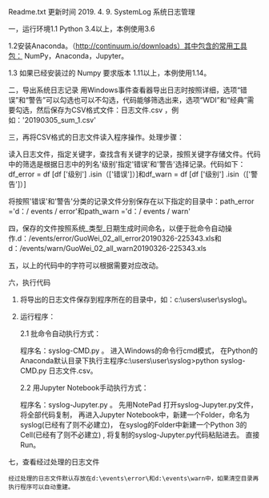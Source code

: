 Readme.txt 更新时间 2019. 4. 9.
SystemLog
系统日志管理

一，运行环境1.1 Python 3.4以上，本例使用3.6

1.2安装Anaconda。（http://continuum.io/downloads）其中包含的常用工具包： NumPy，Anaconda，Jupyter。

1.3 如果已经安装过的 Numpy 要求版本 1.11以上，本例使用1.14。

二，导出系统日志记录
用Windows事件查看器导出日志时按照详细，选项“错误”和“警告”可以勾选也可以不勾选，代码能够筛选出来，选项“WDI”和“经典”需要勾选，然后保存为CSV格式文件：日志文件.csv ，例如：'20190305_sum_1.csv'

三，再将CSV格式的日志文件读入程序操作。处理步骤：

读入日志文件，指定关键字，查找含有关键字的记录，按照关键字存储文件。代码中的筛选是根据日志中的列名'级别'指定'错误'和'警告'选择记录。代码如下： df_error = df [df ['级别'] .isin（['错误']）]和df_warn = df [df ['级别'] .isin（['警告']）]

将按照'错误'和'警告'分类的记录文件分别保存在以下指定的目录中：path_error ='d：/ events / error'和path_warn ='d：/ events / warn'

四，保存的文件按照系统_类型_日期生成时间命名，以便于批命令自动操作.d：/events/error/GuoWei_02_all_error20190326-225343.xls和d：/events/warn/GuoWei_02_all_warn20190326-225343.xls

五，以上的代码中的字符可以根据需要对应改动。

六，执行代码

1. 将导出的日志文件保存到程序所在的目录中，如：c:\users\user\syslog\。

2. 运行程序：

    2.1 批命令自动执行方式：
    
	程序名：syslog-CMD.py 。
        进入Windows的命令行cmd模式，
	在Python的Anaconda默认目录下执行主程序c:\users\user\syslog\>python syslog-CMD.py 日志文件.csv。

    2.2 用Jupyter Notebook手动执行方式：
        
	程序名：syslog-Jupyter.py 。	
	先用NotePad 打开syslog-Jupyter.py文件，将全部代码复制，
	再进入Jupyter Notebook中，新建一个Folder，命名为syslog(已经有了则不必建立)，
	在syslog的Folder中新建一个Python 3的Cell(已经有了则不必建立) , 将复制的syslog-Jupyter.py代码粘贴进去。
	直接Run。

七，查看经过处理的日志文件
	 
	经过处理的日志文件默认存放在d:\events\error\和d:\events\warn中，如果清空目录再执行程序可以自动重建。
